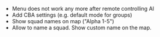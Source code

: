 - Menu does not work any more after remote controlling AI
- Add CBA settings (e.g. default mode for groups)
- Show squad names on map ("Alpha 1-5")
- Allow to name a squad. Show custom name on the map.
